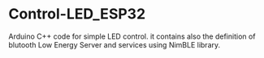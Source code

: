 # Control-LED_ESP32
Arduino C++ code for simple LED control. it contains also the definition of blutooth Low Energy Server and services using NimBLE library.
